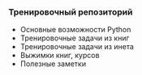 ### Тренировочный репозиторий
* Основные возможности Python
* Тренировочные задачи из книг
* Тренировочные задачи из инета
* Выжимки книг, курсов
* Полезные заметки
